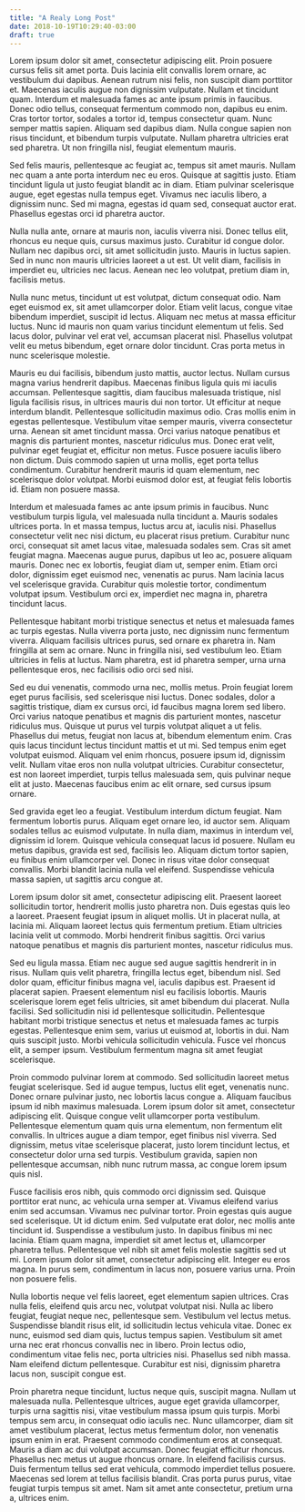 ```yaml
---
title: "A Realy Long Post"
date: 2018-10-19T10:29:40-03:00
draft: true
---
```




Lorem ipsum dolor sit amet, consectetur adipiscing elit. Proin posuere cursus felis sit amet porta. Duis lacinia elit convallis lorem ornare, ac vestibulum dui dapibus. Aenean rutrum nisi felis, non suscipit diam porttitor et. Maecenas iaculis augue non dignissim vulputate. Nullam et tincidunt quam. Interdum et malesuada fames ac ante ipsum primis in faucibus. Donec odio tellus, consequat fermentum commodo non, dapibus eu enim. Cras tortor tortor, sodales a tortor id, tempus consectetur quam. Nunc semper mattis sapien. Aliquam sed dapibus diam. Nulla congue sapien non risus tincidunt, et bibendum turpis vulputate. Nullam pharetra ultricies erat sed pharetra. Ut non fringilla nisl, feugiat elementum mauris.

Sed felis mauris, pellentesque ac feugiat ac, tempus sit amet mauris. Nullam nec quam a ante porta interdum nec eu eros. Quisque at sagittis justo. Etiam tincidunt ligula ut justo feugiat blandit ac in diam. Etiam pulvinar scelerisque augue, eget egestas nulla tempus eget. Vivamus nec iaculis libero, a dignissim nunc. Sed mi magna, egestas id quam sed, consequat auctor erat. Phasellus egestas orci id pharetra auctor.

Nulla nulla ante, ornare at mauris non, iaculis viverra nisi. Donec tellus elit, rhoncus eu neque quis, cursus maximus justo. Curabitur id congue dolor. Nullam nec dapibus orci, sit amet sollicitudin justo. Mauris in luctus sapien. Sed in nunc non mauris ultricies laoreet a ut est. Ut velit diam, facilisis in imperdiet eu, ultricies nec lacus. Aenean nec leo volutpat, pretium diam in, facilisis metus.

Nulla nunc metus, tincidunt ut est volutpat, dictum consequat odio. Nam eget euismod ex, sit amet ullamcorper dolor. Etiam velit lacus, congue vitae bibendum imperdiet, suscipit id lectus. Aliquam nec metus at massa efficitur luctus. Nunc id mauris non quam varius tincidunt elementum ut felis. Sed lacus dolor, pulvinar vel erat vel, accumsan placerat nisl. Phasellus volutpat velit eu metus bibendum, eget ornare dolor tincidunt. Cras porta metus in nunc scelerisque molestie.

Mauris eu dui facilisis, bibendum justo mattis, auctor lectus. Nullam cursus magna varius hendrerit dapibus. Maecenas finibus ligula quis mi iaculis accumsan. Pellentesque sagittis, diam faucibus malesuada tristique, nisl ligula facilisis risus, in ultrices mauris dui non tortor. Ut efficitur at neque interdum blandit. Pellentesque sollicitudin maximus odio. Cras mollis enim in egestas pellentesque. Vestibulum vitae semper mauris, viverra consectetur urna. Aenean sit amet tincidunt massa. Orci varius natoque penatibus et magnis dis parturient montes, nascetur ridiculus mus. Donec erat velit, pulvinar eget feugiat et, efficitur non metus. Fusce posuere iaculis libero non dictum. Duis commodo sapien ut urna mollis, eget porta tellus condimentum. Curabitur hendrerit mauris id quam elementum, nec scelerisque dolor volutpat. Morbi euismod dolor est, at feugiat felis lobortis id. Etiam non posuere massa.

Interdum et malesuada fames ac ante ipsum primis in faucibus. Nunc vestibulum turpis ligula, vel malesuada nulla tincidunt a. Mauris sodales ultrices porta. In et massa tempus, luctus arcu at, iaculis nisi. Phasellus consectetur velit nec nisi dictum, eu placerat risus pretium. Curabitur nunc orci, consequat sit amet lacus vitae, malesuada sodales sem. Cras sit amet feugiat magna. Maecenas augue purus, dapibus ut leo ac, posuere aliquam mauris. Donec nec ex lobortis, feugiat diam ut, semper enim. Etiam orci dolor, dignissim eget euismod nec, venenatis ac purus. Nam lacinia lacus vel scelerisque gravida. Curabitur quis molestie tortor, condimentum volutpat ipsum. Vestibulum orci ex, imperdiet nec magna in, pharetra tincidunt lacus.

Pellentesque habitant morbi tristique senectus et netus et malesuada fames ac turpis egestas. Nulla viverra porta justo, nec dignissim nunc fermentum viverra. Aliquam facilisis ultrices purus, sed ornare ex pharetra in. Nam fringilla at sem ac ornare. Nunc in fringilla nisi, sed vestibulum leo. Etiam ultricies in felis at luctus. Nam pharetra, est id pharetra semper, urna urna pellentesque eros, nec facilisis odio orci sed nisi.

Sed eu dui venenatis, commodo urna nec, mollis metus. Proin feugiat lorem eget purus facilisis, sed scelerisque nisi luctus. Donec sodales, dolor a sagittis tristique, diam ex cursus orci, id faucibus magna lorem sed libero. Orci varius natoque penatibus et magnis dis parturient montes, nascetur ridiculus mus. Quisque ut purus vel turpis volutpat aliquet a ut felis. Phasellus dui metus, feugiat non lacus at, bibendum elementum enim. Cras quis lacus tincidunt lectus tincidunt mattis et ut mi. Sed tempus enim eget volutpat euismod. Aliquam vel enim rhoncus, posuere ipsum id, dignissim velit. Nullam vitae eros non nulla volutpat ultricies. Curabitur consectetur, est non laoreet imperdiet, turpis tellus malesuada sem, quis pulvinar neque elit at justo. Maecenas faucibus enim ac elit ornare, sed cursus ipsum ornare.

Sed gravida eget leo a feugiat. Vestibulum interdum dictum feugiat. Nam fermentum lobortis purus. Aliquam eget ornare leo, id auctor sem. Aliquam sodales tellus ac euismod vulputate. In nulla diam, maximus in interdum vel, dignissim id lorem. Quisque vehicula consequat lacus id posuere. Nullam eu metus dapibus, gravida est sed, facilisis leo. Aliquam dictum tortor sapien, eu finibus enim ullamcorper vel. Donec in risus vitae dolor consequat convallis. Morbi blandit lacinia nulla vel eleifend. Suspendisse vehicula massa sapien, ut sagittis arcu congue at.

Lorem ipsum dolor sit amet, consectetur adipiscing elit. Praesent laoreet sollicitudin tortor, hendrerit mollis justo pharetra non. Duis egestas quis leo a laoreet. Praesent feugiat ipsum in aliquet mollis. Ut in placerat nulla, at lacinia mi. Aliquam laoreet lectus quis fermentum pretium. Etiam ultricies lacinia velit ut commodo. Morbi hendrerit finibus sagittis. Orci varius natoque penatibus et magnis dis parturient montes, nascetur ridiculus mus.

Sed eu ligula massa. Etiam nec augue sed augue sagittis hendrerit in in risus. Nullam quis velit pharetra, fringilla lectus eget, bibendum nisl. Sed dolor quam, efficitur finibus magna vel, iaculis dapibus est. Praesent id placerat sapien. Praesent elementum nisl eu facilisis lobortis. Mauris scelerisque lorem eget felis ultricies, sit amet bibendum dui placerat. Nulla facilisi. Sed sollicitudin nisi id pellentesque sollicitudin. Pellentesque habitant morbi tristique senectus et netus et malesuada fames ac turpis egestas. Pellentesque enim sem, varius ut euismod at, lobortis in dui. Nam quis suscipit justo. Morbi vehicula sollicitudin vehicula. Fusce vel rhoncus elit, a semper ipsum. Vestibulum fermentum magna sit amet feugiat scelerisque.

Proin commodo pulvinar lorem at commodo. Sed sollicitudin laoreet metus feugiat scelerisque. Sed id augue tempus, luctus elit eget, venenatis nunc. Donec ornare pulvinar justo, nec lobortis lacus congue a. Aliquam faucibus ipsum id nibh maximus malesuada. Lorem ipsum dolor sit amet, consectetur adipiscing elit. Quisque congue velit ullamcorper porta vestibulum. Pellentesque elementum quam quis urna elementum, non fermentum elit convallis. In ultrices augue a diam tempor, eget finibus nisl viverra. Sed dignissim, metus vitae scelerisque placerat, justo lorem tincidunt lectus, et consectetur dolor urna sed turpis. Vestibulum gravida, sapien non pellentesque accumsan, nibh nunc rutrum massa, ac congue lorem ipsum quis nisl.

Fusce facilisis eros nibh, quis commodo orci dignissim sed. Quisque porttitor erat nunc, ac vehicula urna semper at. Vivamus eleifend varius enim sed accumsan. Vivamus nec pulvinar tortor. Proin egestas quis augue sed scelerisque. Ut id dictum enim. Sed vulputate erat dolor, nec mollis ante tincidunt id. Suspendisse a vestibulum justo. In dapibus finibus mi nec lacinia. Etiam quam magna, imperdiet sit amet lectus et, ullamcorper pharetra tellus. Pellentesque vel nibh sit amet felis molestie sagittis sed ut mi. Lorem ipsum dolor sit amet, consectetur adipiscing elit. Integer eu eros magna. In purus sem, condimentum in lacus non, posuere varius urna. Proin non posuere felis.

Nulla lobortis neque vel felis laoreet, eget elementum sapien ultrices. Cras nulla felis, eleifend quis arcu nec, volutpat volutpat nisi. Nulla ac libero feugiat, feugiat neque nec, pellentesque sem. Vestibulum vel lectus metus. Suspendisse blandit risus elit, id sollicitudin lectus vehicula vitae. Donec ex nunc, euismod sed diam quis, luctus tempus sapien. Vestibulum sit amet urna nec erat rhoncus convallis nec in libero. Proin lectus odio, condimentum vitae felis nec, porta ultricies nisi. Phasellus sed nibh massa. Nam eleifend dictum pellentesque. Curabitur est nisi, dignissim pharetra lacus non, suscipit congue est.

Proin pharetra neque tincidunt, luctus neque quis, suscipit magna. Nullam ut malesuada nulla. Pellentesque ultrices, augue eget gravida ullamcorper, turpis urna sagittis nisi, vitae vestibulum massa ipsum quis turpis. Morbi tempus sem arcu, in consequat odio iaculis nec. Nunc ullamcorper, diam sit amet vestibulum placerat, lectus metus fermentum dolor, non venenatis ipsum enim in erat. Praesent commodo condimentum eros at consequat. Mauris a diam ac dui volutpat accumsan. Donec feugiat efficitur rhoncus. Phasellus nec metus ut augue rhoncus ornare. In eleifend facilisis cursus. Duis fermentum tellus sed erat vehicula, commodo imperdiet tellus posuere. Maecenas sed lorem at tellus facilisis blandit. Cras porta purus purus, vitae feugiat turpis tempus sit amet. Nam sit amet ante consectetur, pretium urna a, ultrices enim. 